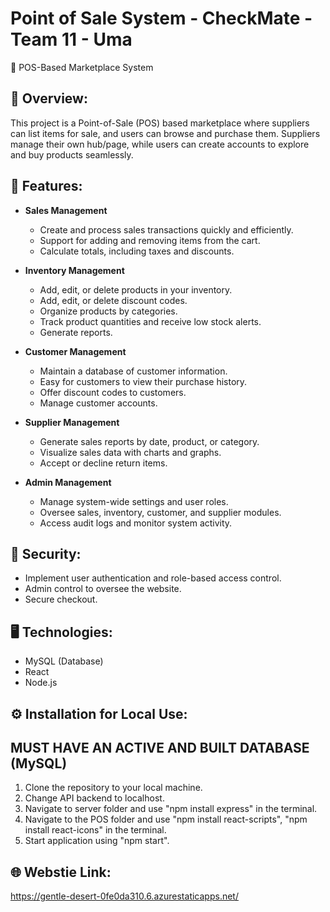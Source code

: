 # Point of Sale System - CheckMate - Team 11 - Uma

🛒 POS-Based Marketplace System

## 📌 Overview:
This project is a Point-of-Sale (POS) based marketplace where suppliers can list items for sale, and users can browse and purchase them. Suppliers manage their own hub/page, while users can create accounts to explore and buy products seamlessly.

## 🔑  Features:
- **Sales Management**
  - Create and process sales transactions quickly and efficiently.
  - Support for adding and removing items from the cart.
  - Calculate totals, including taxes and discounts.
 
- **Inventory Management**
  - Add, edit, or delete products in your inventory.
  - Add, edit, or delete discount codes.
  - Organize products by categories.
  - Track product quantities and receive low stock alerts.
  - Generate reports.

- **Customer Management**
  - Maintain a database of customer information.
  - Easy for customers to view their purchase history.
  - Offer discount codes to customers.
  - Manage customer accounts.
 
- **Supplier Management**
  - Generate sales reports by date, product, or category.
  - Visualize sales data with charts and graphs.
  - Accept or decline return items.
 
- **Admin Management**
  - Manage system-wide settings and user roles.
  - Oversee sales, inventory, customer, and supplier modules.
  - Access audit logs and monitor system activity.

## 🔐 Security:
  - Implement user authentication and role-based access control.
  - Admin control to oversee the website.
  - Secure checkout.
 
## 🖥️ Technologies:
  - MySQL (Database)
  - React
  - Node.js

## ⚙️ Installation for Local Use:
## MUST HAVE AN ACTIVE AND BUILT DATABASE (MySQL)
  1. Clone the repository to your local machine.
  2. Change API backend to localhost.
  3. Navigate to server folder and use "npm install express" in the terminal.
  4. Navigate to the POS folder and use "npm install react-scripts", "npm install react-icons" in the terminal.
  5. Start application using "npm start".

## 🌐 Webstie Link:
https://gentle-desert-0fe0da310.6.azurestaticapps.net/



  
